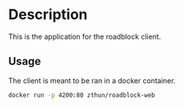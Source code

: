 # Description

This is the application for the roadblock client.

## Usage

The client is meant to be ran in a docker container.

```sh
docker run -p 4200:80 zthun/roadblock-web
```
